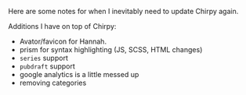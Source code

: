 Here are some notes for when I inevitably need to update Chirpy again.

Additions I have on top of Chirpy:

* Avator/favicon for Hannah.
* prism for syntax highlighting (JS, SCSS, HTML changes)
* `series` support
* `pubdraft` support
* google analytics is a little messed up
* removing categories